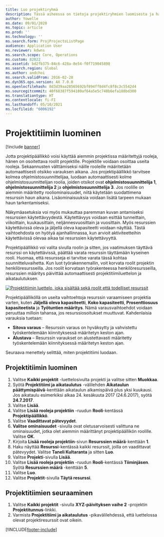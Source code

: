```yaml
---
title: Luo projektiryhmä
description: Tässä aiheessa on tietoja projektiryhmien luomisesta ja hallinnasta.
author: Yowelle
ms.date: 09/01/2020
ms.topic: article
ms.prod: ''
ms.technology: ''
ms.search.form: ProjProjectsListPage
audience: Application User
ms.reviewer: kdwns
ms.search.scope: Core, Operations
ms.custom: 82022
ms.assetid: bd2fb375-84c6-428a-8e54-f0f719045898
ms.search.region: Global
ms.author: andchoi
ms.search.validFrom: 2016-02-28
ms.dyn365.ops.version: AX 7.0.0
ms.openlocfilehash: 8d3d39aa28565692bf894ff8d4fc8f8c3c5542d4
ms.sourcegitcommit: 40f68387f594180af64a5e5c748b6efa188bd300
ms.translationtype: HT
ms.contentlocale: fi-FI
ms.lasthandoff: 05/10/2021
ms.locfileid: "6006192"
---
```

# <a name="create-a-project-team"></a>Projektitiimin luominen

[!include [banner](../includes/banner.md)]

Jotta projektipäällikkö voisi käyttää aiemmin projektissa määritettyjä rooleja, hänen on osoitettava roolit projektille. Projektille voidaan osoittaa useita rooleja. Sekaannusten välttämiseksi näille rooleille määritetään automaattisesti otsikko varauksen aikana. Jos projektipäällikkö tarvitsee kolmea ohjelmistosuunnittelijaa, luodaan automaattisesti kolme ohjelmistosuunnittelijan roolia, joiden otsikot ovat **ohjelmistosuunnittelija 1**, **ohjelmistosuunnittelija 2** ja **ohjelmistosuunnittelija 3**. Jos roolille on aiemmin määritetty rooliominaisuudet, niitä käytetään suodattimena resurssin haun aikana. Lisäominaisuuksia voidaan lisätä tarpeen mukaan haun tarkentamiseksi.

Näkymäasetuksia voi myös mukauttaa paremman kuvan antamiseksi resurssien käytettävyydestä. Käytettävyys voidaan esittää tunneittain, viikoittain, kuukausittain, neljännesvuosittain ja vuosittain. Myös resurssien käytettävissä oleva ja jäljellä oleva kapasiteetti voidaan näyttää. Tästä vaihtoehdosta on hyötyä ajanhallinnassa, kun arvioit aktiviteetteihin käytettävissä olevaa aikaa tai resurssien käytettävyyttä.

Projektipäällikkö voi valita sivulla roolin ja sitten, jos vaatimuksen täyttävä resurssi on käytettävissä, päättää varata resurssin täyttämään kyseinen rooli. Huomaa, että resursseja ei tarvitse varata tässä kohtaa suunnitteluvaihetta. Kun luot työrakennemallin, voit korvata roolit projektin henkilöresursseilla. Jos roolit korvataan työrakenteessa henkilöresursseilla, resurssien määritys päivittää automaattisesti projektitiimiluettelon ja aikataulutuksen.

[![Projektitiimin luettelo, joka sisältää sekä roolit että todelliset resurssit](./media/projectresourcing03-1024x368.jpg)](./media/projectresourcing03.jpg) 

Projektipäälliköllä on useita vaihtoehtoja resurssin varaamiseen projektia varten, kuten **Jäljellä oleva kapasiteetti**, **Koko kapasiteetti**, **Prosenttiosuus kapasiteetista** ja **Työtuntien määritys**. Nämä varausvaihtoehdot voidaan peruuttaa milloin tahansa, jos resurssiosoitukset muuttuvat. Kahdenlaisia varauksia tuetaan:

- **Sitova varaus** – Resurssin varaus on hyväksytty ja vahvistettu työskentelemään kiinnityksessä määritetyn keston ajan.
- **Alustava** – Resurssin varaukset on alustettavasti määritetty työskentelemään kiinnityksessä määritetyn keston ajan.

Seuraava menettely selittää, miten projektitiimi luodaan.

## <a name="create-a-project-team"></a>Projektitiimin luominen

1. Valitse **Kaikki projektit** -luettelosivulta projekti ja valitse sitten **Muokkaa**.
2. Syötä **Projektitiimi ja aikataulutus** -välilehden **Aikataulun päättymispäivä**-kenttään aikataulun alkamispäivä plus yksi kuukausi. Jos aikataulu esimerkiksi alkaa 24. kesäkuuta 2017 (24.6.2017), syötä **24.7.2017**.
3. Valitse **Lisää**.
4. Valitse **Lisää rooleja projektiin** -ruudun **Rooli**-kentässä **Projektipäällikkö**.
5. Valitse **Vaadittavat pätevyydet**.
6. **Valitse ominaisuudet** -sivulla ovat oletusarvoisesti valittuna ne ominaisuudet, jotka olet aiemmin määrittänyt projektipäällikön roolille. Valitse **OK**.
7. Kirjoita **Lisää rooleja projektiin**-sivun **Resurssien määrä**-kenttään **1**.
8. Haku näyttää **Resurssi**-kentässä kaikki resurssit, joilla on vaadittavat pätevyydet. Valitse **Taneli Kultaranta** ja sitten **Luo**.
9. Valitse **Projekti**-sivulla **Lisää**.
10. Valitse **Lisää rooleja projektiin** -ruudun **Rooli**-kentässä **Tiiminjäsen**. Syötä **Resurssien määrä** -kenttään **5**.
11. Valitse **Luo**.
12. Valitse **Projektit**-sivulla **Täytä resurssi**.

## <a name="monitor-project-teams"></a>Projektitiimien seuraaminen
1. Valitse **Kaikki projektit** -sivulla **XYZ-päivityksen vaihe 2** -projektin **Projektitunnus**-linkki.
2. Varmista **Projektitiimi ja aikataulutus** -pikavälilehdessä, että luettelossa olevat projektiresurssit ovat oikein.


[!INCLUDE[footer-include](../includes/footer-banner.md)]
